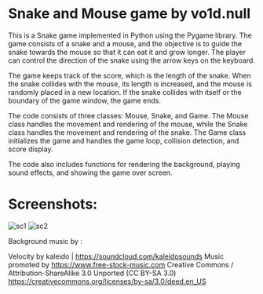 # Snake and Mouse game by vo1d.null
 
This is a Snake game implemented in Python using the Pygame library. The game consists of a snake and a mouse, and the objective is to guide the snake towards the mouse so that it can eat it and grow longer. The player can control the direction of the snake using the arrow keys on the keyboard.

The game keeps track of the score, which is the length of the snake. When the snake collides with the mouse, its length is increased, and the mouse is randomly placed in a new location. If the snake collides with itself or the boundary of the game window, the game ends.

The code consists of three classes: Mouse, Snake, and Game. The Mouse class handles the movement and rendering of the mouse, while the Snake class handles the movement and rendering of the snake. The Game class initializes the game and handles the game loop, collision detection, and score display.

The code also includes functions for rendering the background, playing sound effects, and showing the game over screen.

# Screenshots:

 ![sc1](https://user-images.githubusercontent.com/123015737/227749265-3b4986ef-5bc1-4bcf-830e-cf65f2bf0342.jpg)
![sc2](https://user-images.githubusercontent.com/123015737/227749266-8670eb1d-3594-4c8a-89a6-e5d647250c62.jpg)

Background music by :

Velocity by kaleido | https://soundcloud.com/kaleidosounds
Music promoted by https://www.free-stock-music.com
Creative Commons / Attribution-ShareAlike 3.0 Unported (CC BY-SA 3.0)
https://creativecommons.org/licenses/by-sa/3.0/deed.en_US
